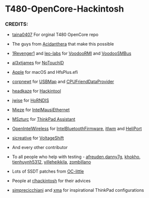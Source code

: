 # T480-OpenCore-Hackintosh

### CREDITS:

- [taina0407](https://github.com/taina0407) For orginal T480 OpenCore repo

- The guys from [Acidanthera](https://github.com/acidanthera) that make this possible
   
- [1Revenger1](https://github.com/1Revenger1) and [leo-labs](https://github.com/leo-labs) for [VoodooRMI](https://github.com/VoodooSMBus/VoodooRMI) and [VoodooSMBus](https://github.com/VoodooSMBus/VoodooSMBus)

- [al3xtjames](https://github.com/al3xtjames) for [NoTouchID](https://github.com/al3xtjames/NoTouchID)

- [Apple](http://apple.com) for macOS and HfsPlus.efi

- [corpnewt](https://github.com/corpnewt) for [USBMap](https://github.com/corpnewt/USBMap) and [CPUFriendDataProvider](https://github.com/corpnewt/CPUFriendFriend)

- [headkaze](https://github.com/headkaze) for [Hackintool](https://github.com/headkaze/Hackintool)

- [jwise](https://github.com/jwise) for [HoRNDIS](https://github.com/jwise/HoRNDIS)

- [Mieze](https://github.com/Mieze) for [IntelMausiEthernet](https://github.com/Mieze/IntelMausiEthernet)

- [MSzturc](https://github.com/MSzturc) for [ThinkPad Assistant](https://github.com/MSzturc/ThinkpadAssistant)

- [OpenIntelWireless](https://github.com/OpenIntelWireless/IntelBluetoothFirmware/releases) for [IntelBluetoothFirmware](https://github.com/OpenIntelWireless/IntelBluetoothFirmware), [itlwm](https://github.com/OpenIntelWireless/itlwm) and [HeliPort](hhttps://github.com/OpenIntelWireless/HeliPort)

- [sicreative](https://github.com/sicreative) for [VoltageShift](https://github.com/sicreative/VoltageShift)

- And every other contributor

- To all people who help with testing - [afreuden](https://github.com/afreuden),[danny7g](https://github.com/danny7g), [khokho](https://github.com/khokho), [tienhuynh5312](https://github.com/tienhuynh5312), [villeheikkila](https://github.com/villeheikkila), [zombillano](https://github.com/zombillano)

- Lots of SSDT patches from [OC-little](https://translate.google.it/translate?sl=zh-CN&tl=en&u=https%3A%2F%2Fgithub.com%2Fdaliansky%2FOC-little)

- People at [r/hackintosh](https://www.reddit.com/r/hackintosh/) for their advices

- [simprecicchiani](https://github.com/simprecicchiani) and [xma](https://github.com/xma) for inspirational ThinkPad configurations

